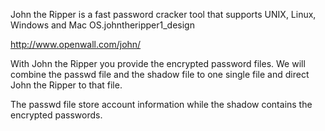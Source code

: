 John the Ripper is a fast password cracker tool that supports UNIX, Linux, Windows and Mac OS.johntheripper1_design

http://www.openwall.com/john/

With John the Ripper you provide the encrypted password files. We will combine the passwd file and the shadow file to one single file and direct John the Ripper to that file.

The passwd file store account information while the shadow contains the encrypted passwords.
